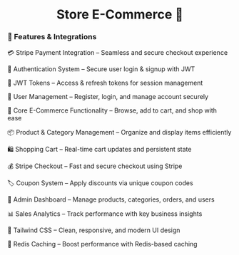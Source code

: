 <h1 align="center">Store E-Commerce 🛒</h1>


<h3>🔧 Features & Integrations</h3>
💳 Stripe Payment Integration – Seamless and secure checkout experience

🔐 Authentication System – Secure user login & signup with JWT

🔑 JWT Tokens – Access & refresh tokens for session management

📝 User Management – Register, login, and manage account securely

🛒 Core E-Commerce Functionality – Browse, add to cart, and shop with ease

📦 Product & Category Management – Organize and display items efficiently

🛍️ Shopping Cart – Real-time cart updates and persistent state

💰 Stripe Checkout – Fast and secure checkout using Stripe

🏷️ Coupon System – Apply discounts via unique coupon codes

👑 Admin Dashboard – Manage products, categories, orders, and users

📊 Sales Analytics – Track performance with key business insights

🎨 Tailwind CSS – Clean, responsive, and modern UI design

🚀 Redis Caching – Boost performance with Redis-based caching
